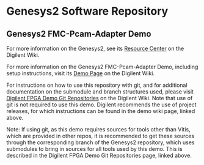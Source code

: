 # Genesys2 Software Repository

## Genesys2 FMC-Pcam-Adapter Demo

For more information on the Genesys2, see its [Resource Center](https://reference.digilentinc.com/reference/programmable-logic/genesys-2/start) on the Digilent Wiki.

For more information on the Genesys2 FMC-Pcam-Adapter Demo, including setup instructions, visit its [Demo Page](https://reference.digilentinc.com/reference/programmable-logic/genesys-2/demos/genesys-2_fmc-pcam-adapter_demo) on the Digilent Wiki.

For instructions on how to use this repository with git, and for additional documentation on the submodule and branch structures used, please visit [Digilent FPGA Demo Git Repositories](https://reference.digilentinc.com/reference/programmable-logic/documents/git) on the Digilent Wiki. Note that use of git is not required to use this demo. Digilent recommends the use of project releases, for which instructions can be found in the demo wiki page, linked above.

Note: If using git, as this demo requires sources for tools other than Vitis, which are provided in other repos, it is recommended to get these sources through the corresponding branch of the Genesys2 repository, which uses submodules to bring in sources for all tools used by this demo. This is described in the Digilent FPGA Demo Git Repositories page, linked above.
